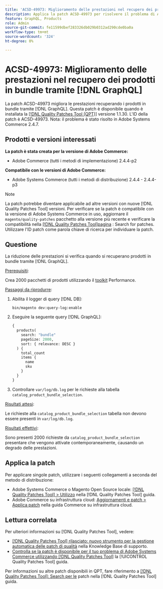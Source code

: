 ```yaml
---
title: 'ACSD-49973: Miglioramento delle prestazioni nel recupero dei prodotti in bundle tramite [!DNL GraphQL]'
description: Applica la patch ACSD-49973 per risolvere il problema di Adobe Systems Commerce in cui si verifica un degrado delle prestazioni durante il recupero di prodotti in bundle tramite [!DNL GraphQL].
feature: GraphQL, Products
role: Admin
source-git-commit: fe11599dbef283326db029b0312ad290cde0ba0a
workflow-type: tm+mt
source-wordcount: '324'
ht-degree: 0%

---
```


# ACSD-49973: Miglioramento delle prestazioni nel recupero dei prodotti in bundle tramite [!DNL GraphQL]

La patch ACSD-49973 migliora le prestazioni recuperando i prodotti in bundle tramite [!DNL GraphQL]. Questa patch è disponibile quando è installata la [[!DNL Quality Patches Tool (QPT)]](https://experienceleague.adobe.com/en/docs/commerce-knowledge-base/kb/announcements/commerce-announcements/magento-quality-patches-released-new-tool-to-self-serve-quality-patches) versione 1.1.30. L&#39;ID della patch è ACSD-49973. Nota: il problema è stato risolto in Adobe Systems Commerce 2.4.7.

## Prodotti e versioni interessati

**La patch è stata creata per la versione di Adobe Commerce:**

* Adobe Commerce (tutti i metodi di implementazione) 2.4.4-p2

**Compatibile con le versioni di Adobe Commerce:**

* Adobe Systems Commerce (tutti i metodi di distribuzione) 2.4.4 - 2.4.4-p3

>[!NOTE]
>
>La patch potrebbe diventare applicabile ad altre versioni con nuove [!DNL Quality Patches Tool] versioni. Per verificare se la patch è compatibile con la versione di Adobe Systems Commerce in uso, aggiornare il `magento/quality-patches` pacchetto alla versione più recente e verificare la compatibilità nella [[!DNL Quality Patches Tool]pagina](https://experienceleague.adobe.com/tools/commerce-quality-patches/index.html) : Search for patches. Utilizzare l&#39;ID patch come parola chiave di ricerca per individuare la patch.

## Questione

La riduzione delle prestazioni si verifica quando si recuperano prodotti in bundle tramite [!DNL GraphQL].

<u>Prerequisiti</u>:

Crea 2000 pacchetti di prodotti utilizzando il [toolkit](https://experienceleague.adobe.com/docs/commerce-operations/configuration-guide/cli/generate-data.html) Performance.

<u>Passaggi da riprodurre</u>:

1. Abilita il logger di query [!DNL DB]:

   ```
   bin/magento dev:query-log:enable
   ```

1. Eseguire la seguente query [!DNL GraphQL]:

   ```GraphQL
   {
     products(
       search: "bundle"
       pageSize: 2000,
       sort: { relevance: DESC }
     ) {
       total_count
       items {
         name
         sku
       }
     }
   }
   ```

1. Controllare `var/log/db.log` per le richieste alla tabella `catalog_product_bundle_selection`.

<u>Risultati attesi</u>:

Le richieste alla `catalog_product_bundle_selection` tabella non devono essere presenti in `var/log/db.log`.

<u>Risultati effettivi</u>:

Sono presenti 2000 richieste da `catalog_product_bundle_selection` presentare che vengono attivate contemporaneamente, causando un degrado delle prestazioni.

## Applica la patch

Per applicare singole patch, utilizzare i seguenti collegamenti a seconda del metodo di distribuzione:

* Adobe Systems Commerce o Magento Open Source locale: [[!DNL Quality Patches Tool] > Utilizzo](/help/tools/quality-patches-tool/usage.md) nella [!DNL Quality Patches Tool] guida.
* Adobe Commerce su infrastruttura cloud: [Aggiornamenti e patch > Applica patch](https://experienceleague.adobe.com/docs/commerce-cloud-service/user-guide/develop/upgrade/apply-patches.html) nella guida Commerce su infrastruttura cloud.

## Lettura correlata

Per ulteriori informazioni su [!DNL Quality Patches Tool], vedere:

* [[!DNL Quality Patches Tool] rilasciato: nuovo strumento per la gestione automatica delle patch di qualità](https://experienceleague.adobe.com/en/docs/commerce-knowledge-base/kb/announcements/commerce-announcements/magento-quality-patches-released-new-tool-to-self-serve-quality-patches) nella Knowledge Base di supporto.
* [Controlla se la patch è disponibile per il tuo problema di Adobe Systems Commerce utilizzando [!DNL Quality Patches Tool]](/help/tools/quality-patches-tool/patches-available-in-qpt/check-patch-for-magento-issue-with-magento-quality-patches.md) la [!UICONTROL Quality Patches Tool] guida.


Per informazioni su altre patch disponibili in QPT, fare riferimento a [[!DNL Quality Patches Tool]: Search per le](https://experienceleague.adobe.com/tools/commerce-quality-patches/index.html) patch nella [!DNL Quality Patches Tool] guida.
